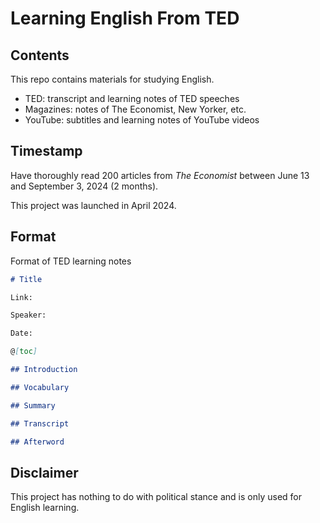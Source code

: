# Learning English From TED



## Contents



This repo contains materials for studying English.

- TED: transcript and learning notes of TED speeches
- Magazines: notes of The Economist, New Yorker, etc.
- YouTube: subtitles and learning notes of YouTube videos



## Timestamp



Have thoroughly read 200 articles from *The Economist* between June 13 and September 3, 2024 (2 months).

This project was launched in April 2024.



## Format



Format of TED learning notes

```markdown
# Title

Link:

Speaker:  

Date:

@[toc]

## Introduction

## Vocabulary

## Summary

## Transcript

## Afterword
```



## Disclaimer

This project has nothing to do with political stance and is only used for English learning. 

